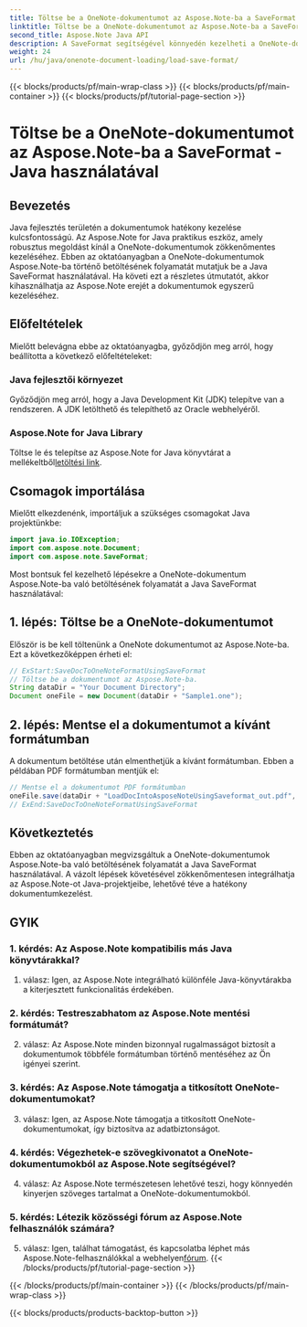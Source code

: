 ```yaml
---
title: Töltse be a OneNote-dokumentumot az Aspose.Note-ba a SaveFormat - Java használatával
linktitle: Töltse be a OneNote-dokumentumot az Aspose.Note-ba a SaveFormat - Java használatával
second_title: Aspose.Note Java API
description: A SaveFormat segítségével könnyedén kezelheti a OneNote-dokumentumokat az Aspose.Note for Java segítségével. Fokozza zökkenőmentesen Java dokumentumkezelési képességeit az Aspose.Note segítségével.
weight: 24
url: /hu/java/onenote-document-loading/load-save-format/
---
```


{{< blocks/products/pf/main-wrap-class >}}
{{< blocks/products/pf/main-container >}}
{{< blocks/products/pf/tutorial-page-section >}}

# Töltse be a OneNote-dokumentumot az Aspose.Note-ba a SaveFormat - Java használatával

## Bevezetés

Java fejlesztés területén a dokumentumok hatékony kezelése kulcsfontosságú. Az Aspose.Note for Java praktikus eszköz, amely robusztus megoldást kínál a OneNote-dokumentumok zökkenőmentes kezeléséhez. Ebben az oktatóanyagban a OneNote-dokumentumok Aspose.Note-ba történő betöltésének folyamatát mutatjuk be a Java SaveFormat használatával. Ha követi ezt a részletes útmutatót, akkor kihasználhatja az Aspose.Note erejét a dokumentumok egyszerű kezeléséhez.

## Előfeltételek

Mielőtt belevágna ebbe az oktatóanyagba, győződjön meg arról, hogy beállította a következő előfeltételeket:

### Java fejlesztői környezet

Győződjön meg arról, hogy a Java Development Kit (JDK) telepítve van a rendszeren. A JDK letölthető és telepíthető az Oracle webhelyéről.

### Aspose.Note for Java Library

 Töltse le és telepítse az Aspose.Note for Java könyvtárat a mellékeltből[letöltési link](https://releases.aspose.com/note/java/).

## Csomagok importálása

Mielőtt elkezdenénk, importáljuk a szükséges csomagokat Java projektünkbe:

```java
import java.io.IOException;
import com.aspose.note.Document;
import com.aspose.note.SaveFormat;
```

Most bontsuk fel kezelhető lépésekre a OneNote-dokumentum Aspose.Note-ba való betöltésének folyamatát a Java SaveFormat használatával:

## 1. lépés: Töltse be a OneNote-dokumentumot

Először is be kell töltenünk a OneNote dokumentumot az Aspose.Note-ba. Ezt a következőképpen érheti el:

```java
// ExStart:SaveDocToOneNoteFormatUsingSaveFormat
// Töltse be a dokumentumot az Aspose.Note-ba.
String dataDir = "Your Document Directory";
Document oneFile = new Document(dataDir + "Sample1.one");
```

## 2. lépés: Mentse el a dokumentumot a kívánt formátumban

A dokumentum betöltése után elmenthetjük a kívánt formátumban. Ebben a példában PDF formátumban mentjük el:

```java
// Mentse el a dokumentumot PDF formátumban
oneFile.save(dataDir + "LoadDocIntoAsposeNoteUsingSaveformat_out.pdf", SaveFormat.Pdf);
// ExEnd:SaveDocToOneNoteFormatUsingSaveFormat
```

## Következtetés

Ebben az oktatóanyagban megvizsgáltuk a OneNote-dokumentumok Aspose.Note-ba való betöltésének folyamatát a Java SaveFormat használatával. A vázolt lépések követésével zökkenőmentesen integrálhatja az Aspose.Note-ot Java-projektjeibe, lehetővé téve a hatékony dokumentumkezelést.

## GYIK

### 1. kérdés: Az Aspose.Note kompatibilis más Java könyvtárakkal?

1. válasz: Igen, az Aspose.Note integrálható különféle Java-könyvtárakba a kiterjesztett funkcionalitás érdekében.

### 2. kérdés: Testreszabhatom az Aspose.Note mentési formátumát?

2. válasz: Az Aspose.Note minden bizonnyal rugalmasságot biztosít a dokumentumok többféle formátumban történő mentéséhez az Ön igényei szerint.

### 3. kérdés: Az Aspose.Note támogatja a titkosított OneNote-dokumentumokat?

3. válasz: Igen, az Aspose.Note támogatja a titkosított OneNote-dokumentumokat, így biztosítva az adatbiztonságot.

### 4. kérdés: Végezhetek-e szövegkivonatot a OneNote-dokumentumokból az Aspose.Note segítségével?

4. válasz: Az Aspose.Note természetesen lehetővé teszi, hogy könnyedén kinyerjen szöveges tartalmat a OneNote-dokumentumokból.

### 5. kérdés: Létezik közösségi fórum az Aspose.Note felhasználók számára?

 5. válasz: Igen, találhat támogatást, és kapcsolatba léphet más Aspose.Note-felhasználókkal a webhelyen[fórum](https://forum.aspose.com/c/note/28).
{{< /blocks/products/pf/tutorial-page-section >}}

{{< /blocks/products/pf/main-container >}}
{{< /blocks/products/pf/main-wrap-class >}}

{{< blocks/products/products-backtop-button >}}
